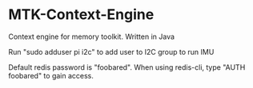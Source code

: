 # MTK-Context-Engine
Context engine for memory toolkit. Written in Java


Run "sudo adduser pi i2c" to add user to I2C group to run IMU

Default redis password is "foobared". When using redis-cli, type "AUTH foobared" to gain access.
